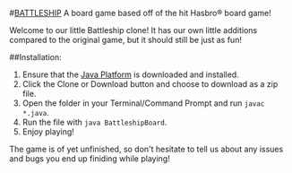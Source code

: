 #[BATTLESHIP](https://github.com/karienal/battleship)
A board game based off of the hit Hasbro® board game!

Welcome to our little Battleship clone! It has our own little additions compared to the original game, but it should still be just as fun! 

##Installation:
  1. Ensure that the [Java Platform](https://www.oracle.com/technetwork/java/javase/downloads/index.html) is downloaded and installed.
  2. Click the Clone or Download button and choose to download as a zip file.
  3. Open the folder in your Terminal/Command Prompt and run ```javac *.java```.
  4. Run the file with ```java BattleshipBoard```.
  5. Enjoy playing!
 
The game is of yet unfinished, so don't hesitate to tell us about any issues and bugs you end up finiding while playing!
